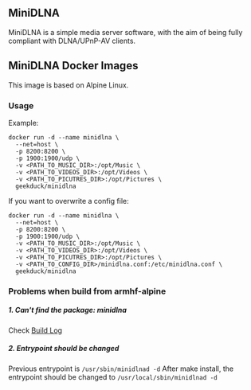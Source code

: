 ## MiniDLNA

MiniDLNA is a simple media server software, with the aim of being fully compliant with DLNA/UPnP-AV clients.

## MiniDLNA Docker Images

This image is based on Alpine Linux.

### Usage

Example:

    docker run -d --name minidlna \
      --net=host \
      -p 8200:8200 \
      -p 1900:1900/udp \
      -v <PATH_TO_MUSIC_DIR>:/opt/Music \
      -v <PATH_TO_VIDEOS_DIR>:/opt/Videos \
      -v <PATH_TO_PICUTRES_DIR>:/opt/Pictures \
      geekduck/minidlna


If you want to overwrite a config file:

    docker run -d --name minidlna \
      --net=host \
      -p 8200:8200 \
      -p 1900:1900/udp \
      -v <PATH_TO_MUSIC_DIR>:/opt/Music \
      -v <PATH_TO_VIDEOS_DIR>:/opt/Videos \
      -v <PATH_TO_PICUTRES_DIR>:/opt/Pictures \
      -v <PATH_TO_CONFIG_DIR>/minidlna.conf:/etc/minidlna.conf \
      geekduck/minidlna

### Problems when build from armhf-alpine

##### 1. Can't find the package: minidlna

  Check [Build Log](http://build.alpinelinux.org/buildlogs/build-edge-armhf/community/minidlna/minidlna-1.1.5-r3.log)

##### 2. Entrypoint should be changed

  Previous entrypoint is `/usr/sbin/minidlnad -d`
  After make install, the entrypoint should be changed to `/usr/local/sbin/minidlnad -d`
